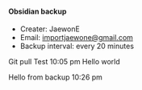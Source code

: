 #### Obsidian backup

- Creater: JaewonE
- Email: importjaewone@gmail.com
- Backup interval: every 20 minutes

Git pull Test
10:05 pm
Hello world

Hello from backup 10:26 pm

